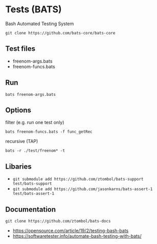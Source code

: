 # Tests (BATS)

Bash Automated Testing System

`git clone https://github.com/bats-core/bats-core`

## Test files

* freenom-args.bats
* freenom-funcs.bats

## Run

`bats freenom-args.bats`

## Options

filter (e.g. run one test only)

`bats freenom-funcs.bats -f func_getRec`

recursive (TAP)

`bats -r ./test/freenom* -t`

## Libaries

* `git submodule add https://github.com/ztombol/bats-support test/bats-support`
* `git submodule add https://github.com/jasonkarns/bats-assert-1 test/bats-assert-1`

## Documentation

`git clone https://github.com/ztombol/bats-docs`

* https://opensource.com/article/19/2/testing-bash-bats
* https://softwaretester.info/automate-bash-testing-with-bats/


